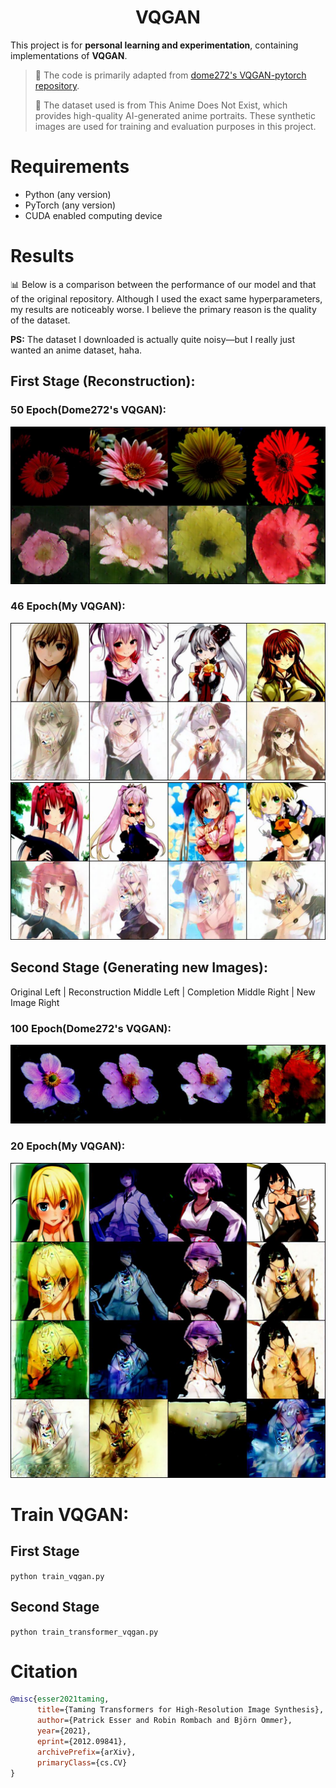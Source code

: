 <h1 align="center">
  <b>VQGAN</b><br>
</h1>




This project is for **personal learning and experimentation**, containing implementations of **VQGAN**.

> 🔗 The code is primarily adapted from [dome272's VQGAN-pytorch repository](https://github.com/dome272/VQGAN-pytorch).
>
> 🎨 The dataset used is from This Anime Does Not Exist, which provides high-quality AI-generated anime portraits. These synthetic images are used for training and evaluation purposes in this project.




# Requirements

- Python (any version)
- PyTorch (any version)
- CUDA enabled computing device

# Results

📊 Below is a comparison between the performance of our model and that of the original repository. Although I used the exact same hyperparameters, my results are noticeably worse. I believe the primary reason is the quality of the dataset.

**PS:** The dataset I downloaded is actually quite noisy—but I really just wanted an anime dataset, haha.

## First Stage (Reconstruction):

### 50 Epoch(Dome272's VQGAN):
![image-1](Figs/1.jpg)

### 46 Epoch(My VQGAN):
![image-2](Figs/2.png)
![image-2](Figs/3.png)

## Second Stage (Generating new Images):

Original Left | Reconstruction Middle Left | Completion Middle Right | New Image Right

### 100 Epoch(Dome272's VQGAN):

![image-1](Figs/4.jpg)

### 20 Epoch(My VQGAN):
![image-2](Figs/5.png)




# Train VQGAN:

## First Stage

```python train_vqgan.py```

## Second Stage

```python train_transformer_vqgan.py```




# Citation

```bibtex
@misc{esser2021taming,
      title={Taming Transformers for High-Resolution Image Synthesis}, 
      author={Patrick Esser and Robin Rombach and Björn Ommer},
      year={2021},
      eprint={2012.09841},
      archivePrefix={arXiv},
      primaryClass={cs.CV}
}
```



